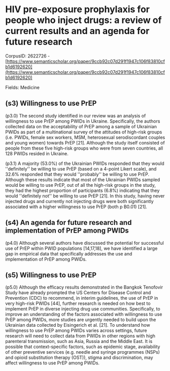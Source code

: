 # HIV pre-exposure prophylaxis for people who inject drugs: a review of current results and an agenda for future research

CorpusID: 2622726 - [https://www.semanticscholar.org/paper/9ccb92c07d291f1947c106f83810cfb1d6192620](https://www.semanticscholar.org/paper/9ccb92c07d291f1947c106f83810cfb1d6192620)

Fields: Medicine

## (s3) Willingness to use PrEP
(p3.0) The second study identified in our review was an analysis of willingness to use PrEP among PWIDs in Ukraine. Specifically, the authors collected data on the acceptability of PrEP among a sample of Ukrainian PWIDs as part of a multinational survey of the attitudes of high-risk groups (i.e. PWIDs, female sex workers, MSM, heterosexual serodiscordant couples and young women) towards PrEP [21]. Although the study itself consisted of people from these five high-risk groups who were from seven countries, all 128 PWIDs resided in Ukraine.

(p3.1) A majority (53.0%) of the Ukrainian PWIDs responded that they would ''definitely'' be willing to use PrEP (based on a 4-point Likert scale), and 32.6% responded that they would ''probably'' be willing to use PrEP. Although these results indicate that most of the Ukrainian PWIDs sampled would be willing to use PrEP, out of all the high-risk groups in the study, they had the highest proportion of participants (6.8%) indicating that they would ''definitely not'' be willing to use PrEP [21]. In this study, having never injected drugs and currently not injecting drugs were both significantly associated with a higher willingness to use PrEP (both p B0.01) [21].
## (s4) An agenda for future research and implementation of PrEP among PWIDs
(p4.0) Although several authors have discussed the potential for successful use of PrEP within PWID populations [14,17,18], we have identified a large gap in empirical data that specifically addresses the use and implementation of PrEP among PWIDs.
## (s5) Willingness to use PrEP
(p5.0) Although the efficacy results demonstrated in the Bangkok Tenofovir Study have already prompted the US Centers for Disease Control and Prevention (CDC) to recommend, in interim guidelines, the use of PrEP in very high-risk PWIDs [44], further research is needed on how best to implement PrEP in diverse injecting drug use communities. Specifically, to improve an understanding of the factors associated with willingness to use PrEP among PWIDs, more studies are urgently needed to build upon the Ukrainian data collected by Eisingerich et al. [21]. To understand how willingness to use PrEP among PWIDs varies across settings, future research will need to collect data from PWIDs in other regions with high parenteral transmission, such as Asia, Russia and the Middle East. It is possible that context-specific factors, such as epidemic stage, availability of other preventive services (e.g. needle and syringe programmes (NSPs) and opioid substitution therapy (OST)), stigma and discrimination, may affect willingness to use PrEP among PWIDs.
